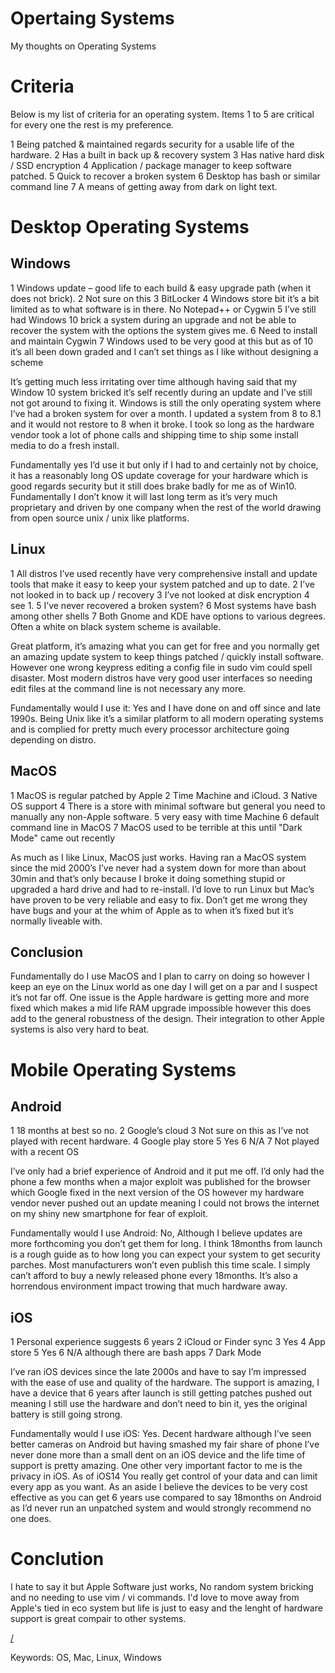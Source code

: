 Opertaing Systems
=================

My thoughts on Operating Systems

# Criteria

Below is my list of criteria for an operating system. Items 1 to 5 are critical for every one the rest is my preference.

1 Being patched & maintained regards security for a usable life of the hardware.
2 Has a built in back up & recovery system
3 Has native hard disk / SSD encryption
4 Application / package manager to keep software patched.
5 Quick to recover a broken system
6 Desktop has bash or similar command line
7 A means of getting away from dark on light text.

# Desktop Operating Systems

## Windows

1 Windows update – good life to each build & easy upgrade path (when it does not brick).
2 Not sure on this
3 BitLocker
4 Windows store bit it’s a bit limited as to what software is in there. No Notepad++ or Cygwin
5 I’ve still had Windows 10 brick a system during an upgrade and not be able to recover the system with the options the system gives me.
6 Need to install and maintain Cygwin
7 Windows used to be very good at this but as of 10 it’s all been down graded and I can’t set things as I like without designing a scheme

It’s getting much less irritating over time although having said that my Window 10 system bricked it’s self recently during an update and I’ve still not got around to fixing it. Windows is still the only operating system where I’ve had a broken system for over a month. I updated a system from 8 to 8.1 and it would not restore to 8 when it broke. I took so long as the hardware vendor took a lot of phone calls and shipping time to ship some install media to do a fresh install.

Fundamentally yes I’d use it but only if I had to and certainly not by choice, it has a reasonably long OS update coverage for your hardware which is good regards security but it still does brake badly for me as of Win10. Fundamentally I don’t know it will last long term as it’s very much proprietary and driven by one company when the rest of the world drawing from open source unix / unix like platforms.

## Linux

1 All distros I’ve used recently have very comprehensive install and update tools that make it easy to keep your system patched and up to date.
2 I’ve not looked in to back up / recovery
3 I’ve not looked at disk encryption
4 see 1.
5 I’ve never recovered a broken system?
6 Most systems have bash among other shells
7 Both Gnome and KDE have options to various degrees. Often a white on black system scheme is available.

Great platform, it’s amazing what you can get for free and you normally get an amazing update system to keep things patched / quickly install software. However one wrong keypress editing a config file in sudo vim could spell disaster. Most modern distros have very good user interfaces so needing edit files at the command line is not necessary any more.

Fundamentally would I use it: Yes and I have done on and off since and late 1990s. Being Unix like it’s a similar platform to all modern operating systems and is complied for pretty much every processor architecture going depending on distro.

## MacOS

1 MacOS is regular patched by Apple
2 Time Machine and iCloud.
3 Native OS support
4 There is a store with minimal software but general you need to manually any non-Apple software.
5 very easy with time Machine
6 default command line in MacOS
7 MacOS used to be terrible at this until "Dark Mode" came out recently

As much as I like Linux, MacOS just works. Having ran a MacOS system since the mid 2000’s I’ve never had a system down for more than about 30min and that’s only because I broke it doing something stupid or upgraded a hard drive and had to re-install. I’d love to run Linux but Mac’s have proven to be very reliable and easy to fix. Don’t get me wrong they have bugs and your at the whim of Apple as to when it’s fixed but it’s normally liveable with.

## Conclusion
Fundamentally do I use MacOS and I plan to carry on doing so however I keep an eye on the Linux world as one day I will get on a par and I suspect it’s not far off. One issue is the Apple hardware is getting more and more fixed which makes a mid life RAM upgrade impossible however this does add to the general robustness of the design. Their integration to other Apple systems is also very hard to beat.

# Mobile Operating Systems

## Android
1 18 months at best so no.
2 Google’s cloud
3 Not sure on this as I’ve not played with recent hardware.
4 Google play store
5 Yes
6 N/A
7 Not played with a recent OS

I’ve only had a brief experience of Android and it put me off. I’d only had the phone a few months when a major exploit was published for the browser which Google fixed in the next version of the OS however my hardware vendor never pushed out an update meaning I could not brows the internet on my shiny new smartphone for fear of exploit.

Fundamentally would I use Android: No, Although I believe updates are more forthcoming you don’t get them for long. I think 18months from launch is a rough guide as to how long you can expect your system to get security parches. Most manufacturers won’t even publish this time scale. I simply can’t afford to buy a newly released phone every 18months. It’s also a horrendous environment impact trowing that much hardware away.

## iOS

1 Personal experience suggests 6 years
2 iCloud or Finder sync
3 Yes
4 App store
5 Yes
6 N/A although there are bash apps
7 Dark Mode

I’ve ran iOS devices since the late 2000s and have to say I’m impressed with the ease of use and quality of the hardware. The support is amazing, I have a device that 6 years after launch is still getting patches pushed out meaning I still use the hardware and don’t need to bin it, yes the original battery is still going strong.

Fundamentally would I use iOS: Yes. Decent hardware although I’ve seen better cameras on Android but having smashed my fair share of phone I’ve never done more than a small dent on an iOS device and the life time of support is pretty amazing. One other very important factor to me is the privacy in iOS. As of iOS14 You really get control of your data and can limit every app as you want. As an aside I believe the devices to be very cost effective as you can get 6 years use compared to say 18months on Android as I’d never run an unpatched system and would strongly recommend no one does.

# Conclution 

I hate to say it but Apple Software just works, No random system bricking and no needing to use vim / vi commands. I'd love to move away from Apple's tied in eco system but life is just to easy and the lenght of hardware support is great compair to other systems.

[/](/)

Keywords: OS, Mac, Linux, Windows